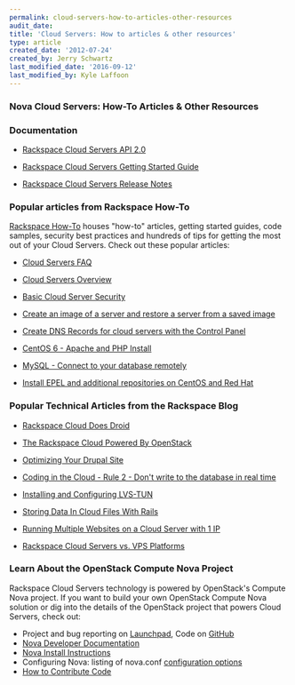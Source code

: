```yaml
---
permalink: cloud-servers-how-to-articles-other-resources
audit_date:
title: 'Cloud Servers: How to articles & other resources'
type: article
created_date: '2012-07-24'
created_by: Jerry Schwartz
last_modified_date: '2016-09-12'
last_modified_by: Kyle Laffoon
---
```


### Nova Cloud Servers:  How-To Articles & Other Resources


### Documentation

-  [Rackspace Cloud Servers API 2.0](https://docs.rackspace.com/docs/cloud-servers/v2/developer-guide/)

-  [Rackspace Cloud Servers Getting Started Guide](https://docs.rackspace.com/docs/cloud-servers/v2/developer-guide/#document-getting-started)

-  [Rackspace Cloud Servers Release Notes](https://docs.rackspace.com/docs/cloud-servers/v2/developer-guide/#document-release-notes)

### Popular articles from Rackspace How-To

[Rackspace How-To](/support/how-to/) houses "how-to" articles, getting started guides, code samples, security best practices and hundreds of tips for getting the most out of your Cloud Servers. Check out these popular
articles:

- [Cloud Servers FAQ](/support/how-to/cloud-servers-faq)

- [Cloud Servers Overview](/support/how-to/getting-started-with-cloud-servers)

- [Basic Cloud Server Security](/support/how-to/basic-cloud-server-security)

- [Create an image of a server and restore a server from a saved image](/support/how-to/create-an-image-of-a-server-and-restore-a-server-from-a-saved-image)

- [Create DNS Records for cloud servers with the Control Panel](/support/how-to/create-dns-records-for-cloud-servers-with-the-control-panel)

- [CentOS 6 - Apache and PHP Install](/support/how-to/centos-6-apache-and-php-install)

- [MySQL - Connect to your database remotely](/support/how-to/mysql-connect-to-your-database-remotely)

- [Install EPEL and additional repositories on CentOS and Red Hat](/support/how-to/install-epel-and-additional-repositories-on-centos-and-red-hat)

### Popular Technical Articles from the Rackspace Blog

-  [Rackspace Cloud Does Droid](https://www.rackspace.com/blog/rackspace-cloud-does-droid/)

-  [The Rackspace Cloud Powered By OpenStack](https://www.rackspace.com/blog/next-generation-rackspace-cloud-servers/)

-  [Optimizing Your Drupal Site](https://www.rackspace.com/blog/optimizing-your-drupal-site/)

-  [Coding in the Cloud - Rule 2 - Don't write to the database in real time](https://www.rackspace.com/blog/coding-in-the-cloud-rule-2-dont-write-to-the-database-in-real-time/)

-  [Installing and Configuring LVS-TUN](https://www.rackspace.com/blog/installing-and-configuring-lvs-tun/)

-  [Storing Data In Cloud Files With Rails](https://www.rackspace.com/blog/storing-data-in-cloud-files-with-rails/)

-  [Running Multiple Websites on a Cloud Server with 1 IP](https://www.rackspace.com/blog/running-multiple-websites-on-a-cloud-server-with-1-ip/)

-  [Rackspace Cloud Servers vs. VPS Platforms](https://www.rackspace.com/blog/rackspace-cloud-servers-vs-vps-platforms/)

### Learn About the OpenStack Compute Nova Project

Rackspace Cloud Servers technology is powered
by OpenStack's Compute Nova project. If you want to build
your own OpenStack Compute Nova solution or dig into the details of the
OpenStack project that powers Cloud Servers, check out:

-   Project and bug reporting on [Launchpad](https://launchpad.net/nova), Code on [GitHub](https://github.com/openstack/nova)
-   [Nova Developer Documentation](https://nova.openstack.org/)
-   [Nova Install Instructions](https://wiki.openstack.org/InstallInstructions/Nova)
-   Configuring Nova: listing of nova.conf [configuration options](https://wiki.openstack.org/NovaConfigOptions)
-   [How to Contribute Code](https://wiki.openstack.org/HowToContribute)
